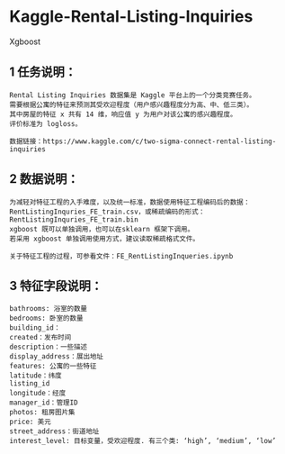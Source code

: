 # Kaggle-Rental-Listing-Inquiries
Xgboost

## 1 任务说明：
    Rental Listing Inquiries 数据集是 Kaggle 平台上的一个分类竞赛任务。
    需要根据公寓的特征来预测其受欢迎程度（用户感兴趣程度分为高、中、低三类）。
    其中房屋的特征 x 共有 14 维，响应值 y 为用户对该公寓的感兴趣程度。
    评价标准为 logloss。
    
    数据链接：https://www.kaggle.com/c/two-sigma-connect-rental-listing-inquiries
    
## 2 数据说明：
    为减轻对特征工程的入手难度，以及统一标准，数据使用特征工程编码后的数据：
    RentListingInquries_FE_train.csv，或稀疏编码的形式：RentListingInquries_FE_train.bin 
    xgboost 既可以单独调用，也可以在sklearn 框架下调用。
    若采用 xgboost 单独调用使用方式，建议读取稀疏格式文件。
    
    关于特征工程的过程，可参看文件：FE_RentListingInqueries.ipynb
    
## 3 特征字段说明：
    bathrooms: 浴室的数量
    bedrooms: 卧室的数量
    building_id：
    created：发布时间
    description：一些描述
    display_address：展出地址
    features: 公寓的一些特征
    latitude：纬度
    listing_id
    longitude：经度
    manager_id：管理ID
    photos: 租房图片集
    price: 美元
    street_address：街道地址
    interest_level: 目标变量，受欢迎程度. 有三个类: ‘high’, ‘medium’, ‘low’

